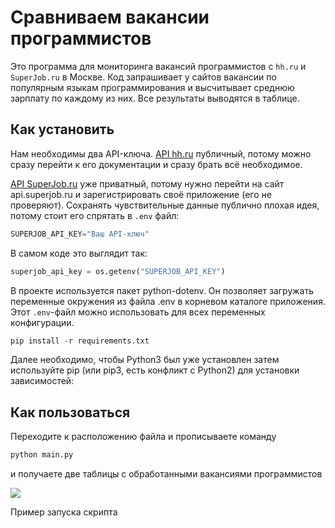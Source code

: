 # Сравниваем вакансии программистов

Это программа для мониторинга вакансий программистов с ```hh.ru``` и ```SuperJob.ru``` в Москве. Код запрашивает у сайтов вакансии по популярным языкам программирования и высчитывает среднюю зарплату по каждому из них. Все результаты выводятся в таблице.

## Как установить

Нам необходимы два API-ключа. [API hh.ru](https://github.com/hhru/api) публичный, потому можно сразу перейти к его документации и сразу брать всё необходимое.

[API SuperJob.ru](https://www.superjob.ru/auth/login/?returnUrl=https://api.superjob.ru/register/) уже приватный, потому нужно перейти на сайт api.superjob.ru и зарегистрировать своё приложение (его не проверяют).
Сохранять чувствительные данные публично плохая идея, потому стоит его спрятать в ```.env``` файл:
```python
SUPERJOB_API_KEY="Ваш API-ключ"
```

В самом коде это выглядит так:
```python
superjob_api_key = os.getenv("SUPERJOB_API_KEY")
```

В проекте используется пакет python-dotenv. Он позволяет загружать переменные окружения из файла .env в корневом каталоге приложения. Этот ```.env```-файл можно использовать для всех переменных конфигурации.

```python
pip install -r requirements.txt
```

Далее необходимо, чтобы Python3 был уже установлен затем используйте pip (или pip3, есть конфликт с Python2) для установки зависимостей:
## Как пользоваться 
Переходите к расположению файла и прописываете команду
``` python 
python main.py
```
и получаете две таблицы с обработанными вакансиями программистов 

![](https://user-images.githubusercontent.com/83189636/133937032-af8a7a52-1e72-45fc-8fa2-0755ffb5b6a4.PNG)

Пример запуска скрипта



